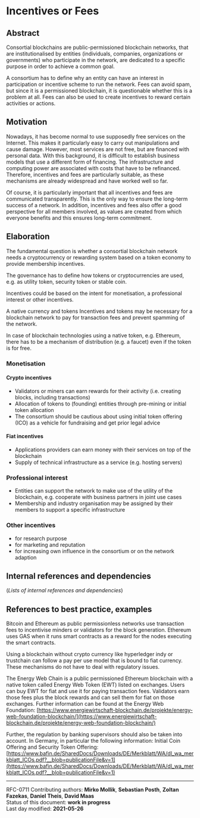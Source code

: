 # Incentives or Fees

## Abstract

Consortial blockchains are public-permissioned blockchain networks, that are institutionalised by entities (individuals, companies, organizations or governments) who participate in the network, are dedicated to a specific purpose in order to achieve a common goal.

A consortium has to define why an entity can have an interest in participation or incentive scheme to run the network.
Fees can avoid spam, but since it is a permissioned blockchain, it is questionable whether this is a problem at all. Fees can also be used to create incentives to reward certain activities or actions.
    
## Motivation

Nowadays, it has become normal to use supposedly free services on the Internet. This makes it particularly easy to carry out manipulations and cause damage. However, most services are not free, but are financed with personal data. With this background, it is difficult to establish business models that use a different form of financing. The infrastructure and computing power are associated with costs that have to be refinanced. Therefore, incentives and fees are particularly suitable, as these mechanisms are already widespread and have worked well so far.

Of course, it is particularly important that all incentives and fees are communicated transparently. This is the only way to ensure the long-term success of a network. In addition, incentives and fees also offer a good perspective for all members involved, as values are created from which everyone benefits and this ensures long-term commitment.
    
## Elaboration

The fundamental question is whether a consortial blockchain network needs a cryptocurrency or rewarding system based on a token economy to provide membership incentives.

The governance has to define how tokens or cryptocurrencies are used, e.g. as utility token, security token or stable coin. 

Incentives could be based on the intent for monetisation, a professional interest or other incentives.  

A native currency and tokens Incentives and tokens may be necessary for a blockchain network to pay for transaction fees and prevent spamming of the network.

In case of blockchain technologies using a native token, e.g. Ethereum, there has to be a mechanism of distribution (e.g. a faucet) even if the token is for free.

### Monetisation
#### Crypto incentives
- Validators or miners can earn rewards for their activity (i.e. creating blocks, including transactions)
- Allocation of tokens to (founding) entities through pre-mining or initial token allocation
- The consortium should be cautious about using initial token offering (ICO) as a vehicle for fundraising and get prior legal advice 

#### Fiat incentives
- Applications providers can earn money with their services on top of the blockchain
- Supply of technical infrastructure as a service (e.g. hosting servers)

### Professional interest
- Entities can support the network to make use of the utility of the blockchain, e.g. cooperate with business partners in joint use cases
- Membership and industry organisation may be assigned by their members to support a specific infrastructure

### Other incentives
- for research purpose
- for marketing and reputation
- for increasing own influence in the consortium or on the network adaption

    
## Internal references and dependencies

(*Lists of internal references and dependencies*)  
    
## References to best practice, examples  

Bitcoin and Ethereum as public permissionless networks use transaction fees to incentivise minders or validators for the block generation. Ethereum uses GAS when it runs smart contracts as a reward for the nodes executing the smart contracts.

Using a blockchain without crypto currency like hyperledger indy or trustchain can follow a pay per use model that is bound to fiat currency. These mechanisms do not have to deal with regulatory issues.

The Energy Web Chain is a public permissioned Ethereum blockchain with a native token called Energy Web Token (EWT) listed on exchanges. Users can buy EWT for fiat and use it for paying transaction fees. Validators earn those fees plus the block rewards and can sell them for fiat on those exchanges. Further information can be found at the Energy Web Foundation: [https://www.energiewirtschaft-blockchain.de/projekte/energy-web-foundation-blockchain/](https://www.energiewirtschaft-blockchain.de/projekte/energy-web-foundation-blockchain/)

Further, the regulation by banking supervisors should also be taken into account. In Germany, in particular the following information: 
Initial Coin Offering and Security Token Offering:
[https://www.bafin.de/SharedDocs/Downloads/DE/Merkblatt/WA/dl_wa_merkblatt_ICOs.pdf?__blob=publicationFile&v=1](https://www.bafin.de/SharedDocs/Downloads/DE/Merkblatt/WA/dl_wa_merkblatt_ICOs.pdf?__blob=publicationFile&v=1)

________

RFC-0711
Contributing authors: **Mirko Mollik**, **Sebastian Posth**, **Zoltan Fazekas**, **Daniel Theis**, **David Maas**  
Status of this document: **work in progress**    
Last day modified: **2021-05-26**   